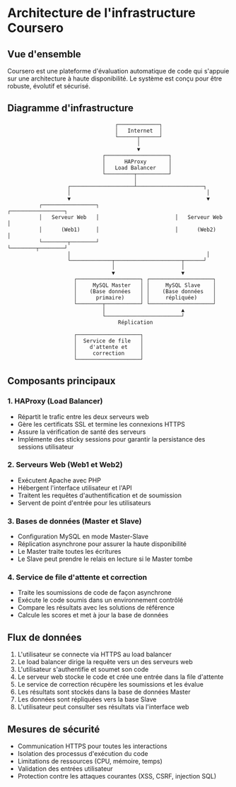 # Architecture de l'infrastructure Coursero

## Vue d'ensemble

Coursero est une plateforme d'évaluation automatique de code qui s'appuie sur une architecture à haute disponibilité. Le système est conçu pour être robuste, évolutif et sécurisé.

## Diagramme d'infrastructure

```
                                  ┌─────────────┐
                                  │   Internet  │
                                  └──────┬──────┘
                                         │
                                         ▼
                              ┌────────────────────┐
                              │      HAProxy       │
                              │   Load Balancer    │
                              └─────────┬──────────┘
                                        │
                   ┌────────────────────┴─────────────────────┐
                   │                                           │
                   ▼                                           ▼
          ┌─────────────────┐                        ┌─────────────────┐
          │   Serveur Web   │                        │   Serveur Web   │
          │      (Web1)     │                        │      (Web2)     │
          └────────┬────────┘                        └────────┬────────┘
                   │                                           │
                   └─────────────┬─────────────────────┬──────┘
                                 │                     │
                                 ▼                     ▼
                     ┌────────────────────┐ ┌────────────────────┐
                     │     MySQL Master   │ │     MySQL Slave    │
                     │    (Base données   │ │    (Base données   │
                     │      primaire)     │ │     répliquée)     │
                     └────────┬───────────┘ └────────────────────┘
                              │                        ▲
                              └────────────────────────┘
                                   Réplication

                     ┌────────────────────┐
                     │  Service de file   │
                     │    d'attente et    │
                     │     correction     │
                     └────────────────────┘
```

## Composants principaux

### 1. HAProxy (Load Balancer)
- Répartit le trafic entre les deux serveurs web
- Gère les certificats SSL et termine les connexions HTTPS
- Assure la vérification de santé des serveurs
- Implémente des sticky sessions pour garantir la persistance des sessions utilisateur

### 2. Serveurs Web (Web1 et Web2)
- Exécutent Apache avec PHP
- Hébergent l'interface utilisateur et l'API
- Traitent les requêtes d'authentification et de soumission
- Servent de point d'entrée pour les utilisateurs

### 3. Bases de données (Master et Slave)
- Configuration MySQL en mode Master-Slave
- Réplication asynchrone pour assurer la haute disponibilité
- Le Master traite toutes les écritures
- Le Slave peut prendre le relais en lecture si le Master tombe

### 4. Service de file d'attente et correction
- Traite les soumissions de code de façon asynchrone
- Exécute le code soumis dans un environnement contrôlé
- Compare les résultats avec les solutions de référence
- Calcule les scores et met à jour la base de données

## Flux de données

1. L'utilisateur se connecte via HTTPS au load balancer
2. Le load balancer dirige la requête vers un des serveurs web
3. L'utilisateur s'authentifie et soumet son code
4. Le serveur web stocke le code et crée une entrée dans la file d'attente
5. Le service de correction récupère les soumissions et les évalue
6. Les résultats sont stockés dans la base de données Master
7. Les données sont répliquées vers la base Slave
8. L'utilisateur peut consulter ses résultats via l'interface web

## Mesures de sécurité

- Communication HTTPS pour toutes les interactions
- Isolation des processus d'exécution du code
- Limitations de ressources (CPU, mémoire, temps)
- Validation des entrées utilisateur
- Protection contre les attaques courantes (XSS, CSRF, injection SQL)
